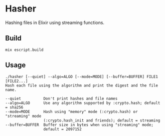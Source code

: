 # Hasher

Hashing files in Elixir using streaming functions.

## Build

```
mix escript.build
```

## Usage

```
./hasher [--quiet] --algo=ALGO [--mode=MODE] [--buffer=BUFFER] FILE1 [FILE2...]
Hash each file using the algorithm and print the digest and the file name.

--quiet          Don't print hashes and file names
--algo=ALGO      Use any algorithm supported by :crypto.hash; default = sha256
--mode=MODE      Hash using "memory" mode (:crypto.hash) or "streaming" mode
                 (:crypto.hash_init and friends); default = streaming
--buffer=BUFFER  Buffer size in bytes when using "streaming" mode;
                 default = 2097152
```
